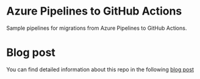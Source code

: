 # Azure Pipelines to GitHub Actions
Sample pipelines for migrations from Azure Pipelines to GitHub Actions.

# Blog post
You can find detailed information about this repo in the following [blog post](https://www.itinsights.org/azure-pipelines-migration-to-github-actions/)
